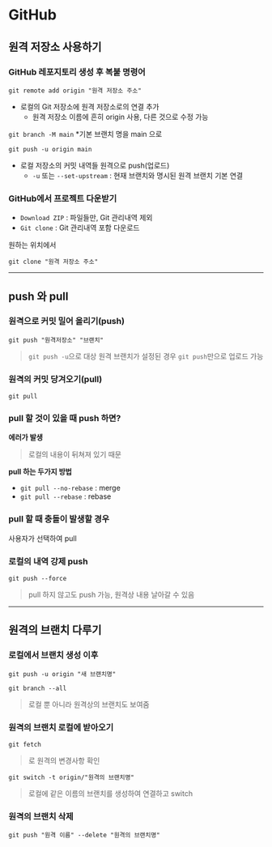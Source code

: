 # GitHub
## 원격 저장소 사용하기
### GitHub 레포지토리 생성 후 복붙 명령어
`git remote add origin "원격 저장소 주소"`
* 로컬의 Git 저장소에 원격 저장소로의 연결 추가
    * 원격 저장소 이름에 흔히 origin 사용, 다른 것으로 수정 가능

`git branch -M main`
*기본 브랜치 명을 main 으로

`git push -u origin main`
* 로컬 저장소의 커밋 내역들 원격으로 push(업로드)
    * `-u` 또는 `--set-upstream` : 현재 브랜치와 명시된 원격 브랜치 기본 연결

### GitHub에서 프로젝트 다운받기
* `Download ZIP` : 파일들만, Git 관리내역 제외
* `Git clone` : Git 관리내역 포함 다운로드

원하는 위치에서

`git clone "원격 저장소 주소"`

---
## push 와 pull
### 원격으로 커밋 밀어 올리기(push)
`git push "원격저장소" "브랜치"`
> `git push -u`으로 대상 원격 브랜치가 설정된 경우 `git push`만으로 업로드 가능

### 원격의 커밋 당겨오기(pull)
`git pull`

### pull 할 것이 있을 때 push 하면?
**에러가 발생**
>로컬의 내용이 뒤쳐져 있기 때문

**pull 하는 두가지 방법**
* `git pull --no-rebase` : merge
* `git pull --rebase` : rebase

### pull 할 때 충돌이 발생할 경우
사용자가 선택하여 pull

### 로컬의 내역 강제 push
`git push --force`
>pull 하지 않고도 push 가능, 원격상 내용 날아갈 수 있음
---
## 원격의 브랜치 다루기
### 로컬에서 브랜치 생성 이후
`git push -u origin "새 브랜치명"`

`git branch --all`
>로컬 뿐 아니라 원격상의 브랜치도 보여줌

### 원격의 브랜치 로컬에 받아오기
`git fetch`
>로 원격의 변경사항 확인

`git switch -t origin/"원격의 브랜치명"`
>로컬에 같은 이름의 브랜치를 생성하여 연결하고 switch

### 원격의 브랜치 삭제
`git push "원격 이름" --delete "원격의 브랜치명"`